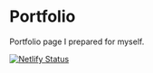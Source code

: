 # Portfolio
Portfolio page I prepared for myself. 

[![Netlify Status](https://api.netlify.com/api/v1/badges/0b27e00e-2982-4ccb-a208-b6d3e54e6b60/deploy-status)](https://app.netlify.com/sites/darling-druid-b6f627/deploys)

